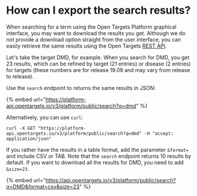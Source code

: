 # How can I export the search results?

When searching for a term using the Open Targets Platform graphical interface, you may want to download the results you get. Although we do not provide a download option straight from the user interface, you can easily retrieve the same results using the Open Targets [REST API](https://docs.targetvalidation.org/programmatic-access/rest-api). 

Let's take the target DMD, for example. When you search for DMD, you get 23 results, which can be refined by target \(21 entries\) or disease \(2 entries\) for targets \(these numbers are for release 19.09 and may vary from release to release\).

Use the `search` endpoint to returns the same results in JSON:

{% embed url="https://platform-api.opentargets.io/v3/platform/public/search?q=dmd" %}

Alternatively, you can use `curl`:

```text
curl -X GET "https://platform-api.opentargets.io/v3/platform/public/search?q=dmd" -H "accept: application/json"
```

If you rather have the results in a table format, add the parameter `&format=` and include CSV or TAB. Note that the `search` endpoint returns 10 results by default. If you want to download all the results for DMD, you need to add `&size=23`.

{% embed url="https://api.opentargets.io/v3/platform/public/search?q=DMD&format=csv&size=23" %}

  


